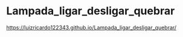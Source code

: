 # Lampada_ligar_desligar_quebrar

https://luizricardo122343.github.io/Lampada_ligar_desligar_quebrar/
